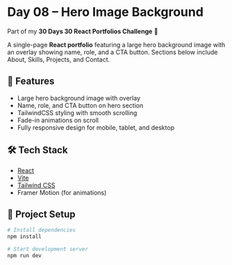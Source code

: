 # Day 08 – Hero Image Background

Part of my **30 Days 30 React Portfolios Challenge** 🚀

A single-page **React portfolio** featuring a large hero background image with an overlay
showing name, role, and a CTA button. Sections below include About, Skills, Projects, and Contact.

## 🌟 Features
- Large hero background image with overlay
- Name, role, and CTA button on hero section
- TailwindCSS styling with smooth scrolling
- Fade-in animations on scroll
- Fully responsive design for mobile, tablet, and desktop

## 🛠️ Tech Stack
- [React](https://react.dev/)
- [Vite](https://vitejs.dev/)
- [Tailwind CSS](https://tailwindcss.com/)
- Framer Motion (for animations)

## 📂 Project Setup
```bash
# Install dependencies
npm install

# Start development server
npm run dev
